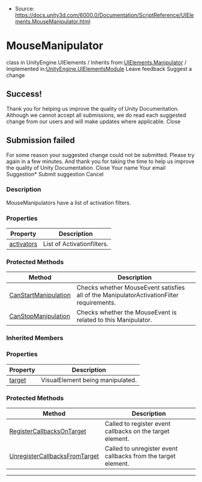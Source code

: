 * Source: https://docs.unity3d.com/6000.0/Documentation/ScriptReference/UIElements.MouseManipulator.html

# MouseManipulator
class in UnityEngine.UIElements
/
Inherits from:[UIElements.Manipulator](https://docs.unity3d.com/6000.0/Documentation/ScriptReference/UIElements.Manipulator.html)
/
Implemented in:[UnityEngine.UIElementsModule](https://docs.unity3d.com/6000.0/Documentation/ScriptReference/UnityEngine.UIElementsModule.html)
Leave feedback
Suggest a change
## Success!
Thank you for helping us improve the quality of Unity Documentation. Although we cannot accept all submissions, we do read each suggested change from our users and will make updates where applicable.
Close
## Submission failed
For some reason your suggested change could not be submitted. Please <a>try again</a> in a few minutes. And thank you for taking the time to help us improve the quality of Unity Documentation.
Close
Your name Your email Suggestion* Submit suggestion
Cancel
### Description
MouseManipulators have a list of activation filters. 
### Properties
Property | Description  
---|---  
[activators](https://docs.unity3d.com/6000.0/Documentation/ScriptReference/UIElements.MouseManipulator-activators.html) |  List of Activationfilters.   
### Protected Methods
Method | Description  
---|---  
[CanStartManipulation](https://docs.unity3d.com/6000.0/Documentation/ScriptReference/UIElements.MouseManipulator.CanStartManipulation.html) |  Checks whether MouseEvent satisfies all of the ManipulatorActivationFilter requirements.   
[CanStopManipulation](https://docs.unity3d.com/6000.0/Documentation/ScriptReference/UIElements.MouseManipulator.CanStopManipulation.html) |  Checks whether the MouseEvent is related to this Manipulator.   
### Inherited Members
### Properties
Property | Description  
---|---  
[target](https://docs.unity3d.com/6000.0/Documentation/ScriptReference/UIElements.Manipulator-target.html) |  VisualElement being manipulated.   
### Protected Methods
Method | Description  
---|---  
[RegisterCallbacksOnTarget](https://docs.unity3d.com/6000.0/Documentation/ScriptReference/UIElements.Manipulator.RegisterCallbacksOnTarget.html) |  Called to register event callbacks on the target element.   
[UnregisterCallbacksFromTarget](https://docs.unity3d.com/6000.0/Documentation/ScriptReference/UIElements.Manipulator.UnregisterCallbacksFromTarget.html) |  Called to unregister event callbacks from the target element.   
* * *
